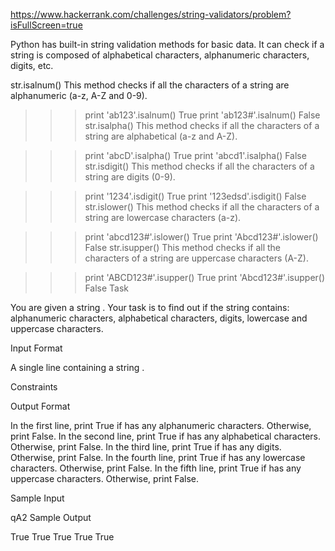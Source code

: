 https://www.hackerrank.com/challenges/string-validators/problem?isFullScreen=true



Python has built-in string validation methods for basic data. It can check if a string is composed of alphabetical characters, alphanumeric characters, digits, etc.

str.isalnum()
This method checks if all the characters of a string are alphanumeric (a-z, A-Z and 0-9).

>>> print 'ab123'.isalnum()
True
>>> print 'ab123#'.isalnum()
False
str.isalpha()
This method checks if all the characters of a string are alphabetical (a-z and A-Z).

>>> print 'abcD'.isalpha()
True
>>> print 'abcd1'.isalpha()
False
str.isdigit()
This method checks if all the characters of a string are digits (0-9).

>>> print '1234'.isdigit()
True
>>> print '123edsd'.isdigit()
False
str.islower()
This method checks if all the characters of a string are lowercase characters (a-z).

>>> print 'abcd123#'.islower()
True
>>> print 'Abcd123#'.islower()
False
str.isupper()
This method checks if all the characters of a string are uppercase characters (A-Z).

>>> print 'ABCD123#'.isupper()
True
>>> print 'Abcd123#'.isupper()
False
Task

You are given a string .
Your task is to find out if the string  contains: alphanumeric characters, alphabetical characters, digits, lowercase and uppercase characters.

Input Format

A single line containing a string .

Constraints


Output Format

In the first line, print True if  has any alphanumeric characters. Otherwise, print False.
In the second line, print True if  has any alphabetical characters. Otherwise, print False.
In the third line, print True if  has any digits. Otherwise, print False.
In the fourth line, print True if  has any lowercase characters. Otherwise, print False.
In the fifth line, print True if  has any uppercase characters. Otherwise, print False.

Sample Input

qA2
Sample Output

True
True
True
True
True
